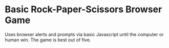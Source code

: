 # Basic Rock-Paper-Scissors Browser Game
Uses browser alerts and prompts via basic Javascript until the computer or human win. The game is best out of five.